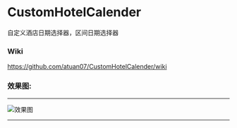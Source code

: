 # CustomHotelCalender
自定义酒店日期选择器，区间日期选择器

### Wiki

https://github.com/atuan07/CustomHotelCalender/wiki

### 效果图:
***

![效果图](https://github.com/atuan07/CustomHotelCalender/blob/master/3.jpg)
***

